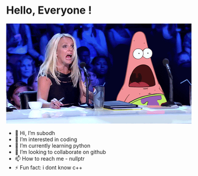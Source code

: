 
# Hello, Everyone !

<img src="https://github.com/offensive-vk/offensive-vk/blob/master/assets/shocked.gif" alt="whatttt???" height=auto width=auto />

- 👋 Hi, I’m subodh
- 👀 I’m interested in coding
- 🌱 I’m currently learning python
- 💞️ I’m looking to collaborate on github
- 📫 How to reach me - nullptr
- ⚡ Fun fact: i dont know c++

